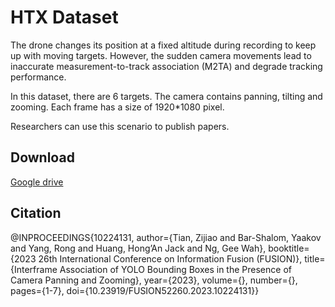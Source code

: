 # HTX Dataset
The drone changes its position at a fixed altitude during recording to keep up with moving targets. However, the sudden camera movements lead to inaccurate measurement-to-track association (M2TA) and
degrade tracking performance.

In this dataset, there are 6 targets. The camera contains panning, tilting and zooming.
 Each frame has a size of 1920*1080 pixel.

 Researchers can use this scenario to publish papers.


## Download

[Google drive](https://drive.google.com/file/d/10eH1JK2IX9IGSHryVyFf3QfDXguAyODB/view?usp=sharing)

## Citation

@INPROCEEDINGS{10224131,
  author={Tian, Zijiao and Bar-Shalom, Yaakov and Yang, Rong and Huang, Hong’An Jack and Ng, Gee Wah},
  booktitle={2023 26th International Conference on Information Fusion (FUSION)}, 
  title={Interframe Association of YOLO Bounding Boxes in the Presence of Camera Panning and Zooming}, 
  year={2023},
  volume={},
  number={},
  pages={1-7},
  doi={10.23919/FUSION52260.2023.10224131}}

